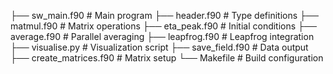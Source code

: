 
├── sw_main.f90          # Main program
├── header.f90           # Type definitions
├── matmul.f90           # Matrix operations
├── eta_peak.f90         # Initial conditions
├── average.f90          # Parallel averaging
├── leapfrog.f90         # Leapfrog integration
├── visualise.py         # Visualization script
├── save_field.f90       # Data output
├── create_matrices.f90  # Matrix setup
└── Makefile            # Build configuration
